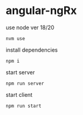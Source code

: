 # angular-ngRx

use node ver 18/20

`nvm use`

install dependencies

`npm i`

start server

`npm run server`

start client

`npm run start`